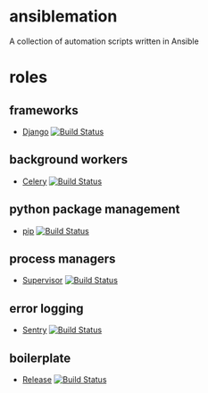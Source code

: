 # ansiblemation
A collection of automation scripts written in Ansible

# roles
## frameworks
* [Django](https://github.com/futurice/ansible-django) [![Build Status](https://travis-ci.org/futurice/ansible-django.svg?branch=master)](https://travis-ci.org/futurice/ansible-django)

## background workers
* [Celery](https://github.com/futurice/ansible-celery) [![Build Status](https://travis-ci.org/futurice/ansible-celery.svg?branch=master)](https://travis-ci.org/futurice/ansible-celery)

## python package management
* [pip](https://github.com/futurice/ansible-pip) [![Build Status](https://travis-ci.org/futurice/ansible-pip.svg?branch=master)](https://travis-ci.org/futurice/ansible-pip)

## process managers
* [Supervisor](https://github.com/futurice/ansible-supervisor) [![Build Status](https://travis-ci.org/futurice/ansible-supervisor.svg?branch=master)](https://travis-ci.org/futurice/ansible-supervisor)

## error logging
* [Sentry](https://github.com/futurice/ansible-sentry) [![Build Status](https://travis-ci.org/futurice/ansible-sentry.svg?branch=master)](https://travis-ci.org/futurice/ansible-sentry)

## boilerplate
* [Release](https://github.com/futurice/ansible-release) [![Build Status](https://travis-ci.org/futurice/ansible-release.svg?branch=master)](https://travis-ci.org/futurice/ansible-release)
